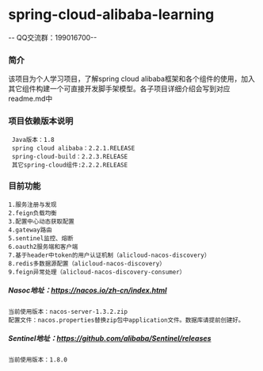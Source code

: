 # spring-cloud-alibaba-learning
-- QQ交流群：199016700--
### 简介
该项目为个人学习项目，了解spring cloud alibaba框架和各个组件的使用，加入其它组件构建一个可直接开发脚手架模型。各子项目详细介绍会写到对应readme.md中
### 项目依赖版本说明
     Java版本：1.8
     spring cloud alibaba：2.2.1.RELEASE
     spring-cloud-build：2.2.3.RELEASE
     其它spring-cloud组件:2.2.2.RELEASE
### 目前功能
    1.服务注册与发现
    2.feign负载均衡
    3.配置中心动态获取配置
    4.gateway路由
    5.sentinel监控、熔断
    6.oauth2服务端和客户端
    7.基于header中token的用户认证机制（alicloud-nacos-discovery）
    8.redis多数据源配置（alicloud-nacos-discovery）
    9.feign异常处理（alicloud-nacos-discovery-consumer）
##### Nasoc地址：https://nacos.io/zh-cn/index.html
    当前使用版本：nacos-server-1.3.2.zip
    配置文件：nacos.properties替换zip包中application文件。数据库请提前创建好。
##### Sentinel地址：https://github.com/alibaba/Sentinel/releases
    当前使用版本：1.8.0

